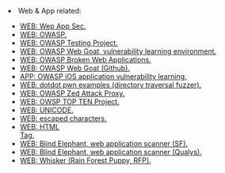 <html>
<body>

<li>Web & App related:</li>
	<ul>
		<li><a href="http://projects.webappsec.org/w/page/13246927/FrontPage">WEB: Wep App Sec.</a></li>
		<li><a href="https://www.owasp.org">WEB: OWASP.</a></li>
		<li><a href="https://www.owasp.org/index.php/OWASP_Testing_Project">WEB: OWASP Testing Project.</a></li>
		<li><a href="https://www.owasp.org/index.php/Category:OWASP_WebGoat_Project">WEB: OWASP Web Goat, vulnerability learning environment.</a></li>
		<li><a href="https://www.owasp.org/index.php/OWASP_Broken_Web_Applications_Project">WEB: OWASP Broken Web Applications.</a></li>
		<li><a href="https://www.owasp.org/index.php/OWASP_iGoat_Tool_Project">WEB: OWASP Web Goat (Github).</a></li>
		<li><a href="https://www.owasp.org/index.php/OWASP_iGoat_Tool_Project">APP: OWASP iOS application vulnerability learning.</a></li>
		<li><a href="https://github.com/wireghoul/dotdotpwn/blob/master/EXAMPLES.txt">WEB: dotdot pwn examples (directory traversal fuzzer).</a></li>
		<li><a href="https://www.owasp.org/index.php/OWASP_Zed_Attack_Proxy_Project">WEB: OWASP Zed Attack Proxy.</a></li>
		<li><a href="https://https://www.owasp.org/index.php/Category:OWASP_Top_Ten_Project">WEB: OWSP TOP TEN Project.</a></li>
		<li><a href="http://www.unicode.org/uni2book/uc20ch1.html">WEB: UNICODE.</a></li>
		<li><a href="http://www.zvon.org/tmRFC/RFC2396/Output/chapter2.html">WEB: escaped characters.</a></li>
		<li><a href="https://www.w3schools.com/tags/tag_div.asp">WEB: HTML <DIV> Tag.</a></li>
		<li><a href="http://blindelephant.sourceforge.net/">WEB: Blind Elephant, web application scanner (SF).</a></li>
		<li><a href="https://community.qualys.com/community/blindelephant">WEB: Blind Elephant, web application scanner (Qualys).<a></li>
		<li><a href="http://www.securiteam.com/tools/3R5QHQAPPY.html">WEB: Whisker (Rain Forest Puppy, RFP).</a></li>
	</ul>
  </body>
</html>

